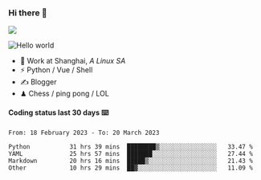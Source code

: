 ### Hi there 👋
![](https://komarev.com/ghpvc/?username=Xuhandsome)


<img src="https://github-readme-stats.vercel.app/api?username=XuHandsome&show_icons=true&theme=merko" alt="Hello world">

<br/>

- 🍻  Work at Shanghai, _A Linux SA_
- ⚡  Python / Vue / Shell
- ✍️  Blogger
- ♟  Chess / ping pong / LOL

#### Coding status last 30 days ⌨️

<!--START_SECTION:waka-->

```text
From: 18 February 2023 - To: 20 March 2023

Python           31 hrs 39 mins  ████████▒░░░░░░░░░░░░░░░░   33.47 %
YAML             25 hrs 57 mins  ███████░░░░░░░░░░░░░░░░░░   27.44 %
Markdown         20 hrs 16 mins  █████▒░░░░░░░░░░░░░░░░░░░   21.43 %
Other            10 hrs 29 mins  ██▓░░░░░░░░░░░░░░░░░░░░░░   11.09 %
```

<!--END_SECTION:waka-->
